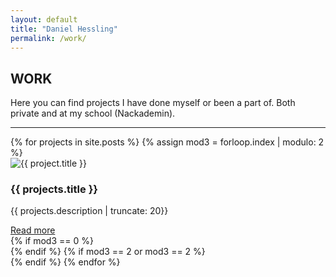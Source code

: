 ```yaml
---
layout: default
title: "Daniel Hessling"
permalink: /work/
---
```


<section>
<div class="big-spacer"></div>
<h2><span>WORK</span></h2>
<div class="mini-spacer"></div>
<p>
Here you can find projects I have done myself or been a part of. Both private and at my school (Nackademin).
</p>
<div class="mini-spacer"></div>
<div class="mini-spacer"></div>
<hr class="wavy-hr">
</section>

<section class="project-half">
{% for projects in site.posts %}
  {% assign mod3 = forloop.index | modulo: 2 %}
  <section class="project">
  <img src="{{ projects.image }}" class="project-thumb" alt="{{ project.title }}">
  <div class="project-thumb-overlay"><h1>{{ projects.title }}</h1></div>
  <div class="mini-spacer"></div>
  <div class="mini-spacer"></div>
  <div class="project-info-trunc">
  <div class="trunc-desc"><p>{{ projects.description | truncate: 20}}</p></div>
  <div class="trunch-link"><a href="{{projects.url}}" class="project-link project-link-mini">Read more</a></div>
  </div>
  </section>
  {% if mod3 == 0 %}</section><section class="project-half">{% endif %}
  {% if mod3 == 2 or mod3 == 2 %}<section class="project">{% endif %}
{% endfor %}
</section>
<div class="mini-spacer"></div>